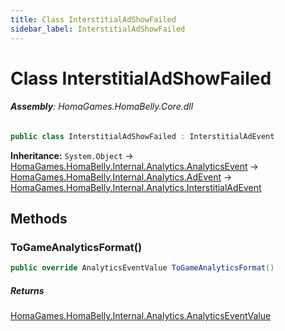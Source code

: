 ```yaml
---
title: Class InterstitialAdShowFailed
sidebar_label: InterstitialAdShowFailed
---
```

# Class InterstitialAdShowFailed


###### **Assembly**: HomaGames.HomaBelly.Core.dll

```csharp title="Declaration"
public class InterstitialAdShowFailed : InterstitialAdEvent
```
**Inheritance:** `System.Object` -> [HomaGames.HomaBelly.Internal.Analytics.AnalyticsEvent](../HomaGames.HomaBelly.Internal.Analytics/AnalyticsEvent) -> [HomaGames.HomaBelly.Internal.Analytics.AdEvent](../HomaGames.HomaBelly.Internal.Analytics/AdEvent) -> [HomaGames.HomaBelly.Internal.Analytics.InterstitialAdEvent](../HomaGames.HomaBelly.Internal.Analytics/InterstitialAdEvent)

## Methods
### ToGameAnalyticsFormat()


```csharp title="Declaration"
public override AnalyticsEventValue ToGameAnalyticsFormat()
```

##### Returns

[HomaGames.HomaBelly.Internal.Analytics.AnalyticsEventValue](../HomaGames.HomaBelly.Internal.Analytics/AnalyticsEventValue)
